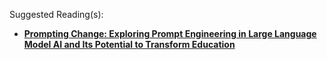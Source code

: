 Suggested Reading(s):
- [**Prompting Change: Exploring Prompt Engineering in Large Language Model AI and Its Potential to Transform Education**](https://link.springer.com/article/10.1007/s11528-023-00896-0)
